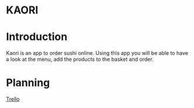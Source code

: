 # KAORI

# Introduction
Kaori is an app to order sushi online. Using this app you will be able to have a look at the menu, add the products to the basket and order.

# Planning

[Trello](https://trello.com/b/jweGRSTa/kaori)



